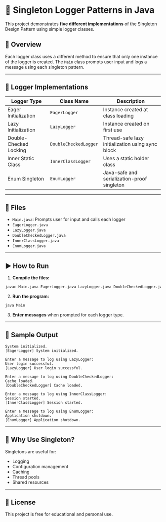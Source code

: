 
# 🧾 Singleton Logger Patterns in Java

This project demonstrates **five different implementations** of the Singleton Design Pattern using simple logger classes.

## 🔧 Overview

Each logger class uses a different method to ensure that only one instance of the logger is created. The `Main` class prompts user input and logs a message using each singleton pattern.

---

## 🧩 Logger Implementations

| Logger Type             | Class Name             | Description                                      |
|------------------------|------------------------|--------------------------------------------------|
| Eager Initialization   | `EagerLogger`          | Instance created at class loading               |
| Lazy Initialization    | `LazyLogger`           | Instance created on first use                   |
| Double-Checked Locking | `DoubleCheckedLogger`  | Thread-safe lazy initialization using sync block|
| Inner Static Class     | `InnerClassLogger`     | Uses a static holder class                      |
| Enum Singleton         | `EnumLogger`           | Java-safe and serialization-proof singleton     |

---

## 📄 Files

- `Main.java`: Prompts user for input and calls each logger
- `EagerLogger.java`
- `LazyLogger.java`
- `DoubleCheckedLogger.java`
- `InnerClassLogger.java`
- `EnumLogger.java`

---

## ▶️ How to Run

1. **Compile the files:**
```bash
javac Main.java EagerLogger.java LazyLogger.java DoubleCheckedLogger.java InnerClassLogger.java EnumLogger.java
```

2. **Run the program:**
```bash
java Main
```

3. **Enter messages** when prompted for each logger type.

---

## 🧪 Sample  Output


```Enter a message to log using EagerLogger:
System initialized.
[EagerLogger] System initialized.

Enter a message to log using LazyLogger:
User login successful.
[LazyLogger] User login successful.

Enter a message to log using DoubleCheckedLogger:
Cache loaded.
[DoubleCheckedLogger] Cache loaded.

Enter a message to log using InnerClassLogger:
Session started.
[InnerClassLogger] Session started.

Enter a message to log using EnumLogger:
Application shutdown.
[EnumLogger] Application shutdown.

```

---

## 🧠 Why Use Singleton?

Singletons are useful for:
- Logging
- Configuration management
- Caching
- Thread pools
- Shared resources

---

## 📎 License

This project is free for educational and personal use.
